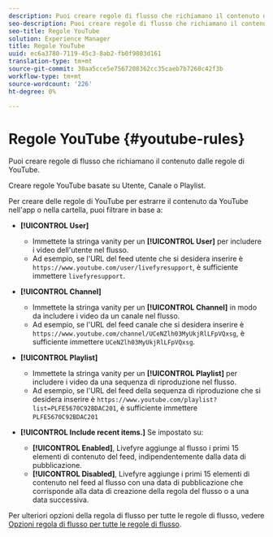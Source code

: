 ```yaml
---
description: Puoi creare regole di flusso che richiamano il contenuto dalle regole di YouTube.
seo-description: Puoi creare regole di flusso che richiamano il contenuto dalle regole di YouTube.
seo-title: Regole YouTube
solution: Experience Manager
title: Regole YouTube
uuid: ec6a3780-7119-45c3-8ab2-fb0f9803d161
translation-type: tm+mt
source-git-commit: 30aa5cce5e7567208362cc35caeb7b7260c42f3b
workflow-type: tm+mt
source-wordcount: '226'
ht-degree: 0%

---
```



# Regole YouTube {#youtube-rules}

Puoi creare regole di flusso che richiamano il contenuto dalle regole di YouTube.

Creare regole YouTube basate su Utente, Canale o Playlist.

Per creare delle regole di YouTube per estrarre il contenuto da YouTube nell&#39;app o nella cartella, puoi filtrare in base a:

* **[!UICONTROL User]**
   * Immettete la stringa vanity per un **[!UICONTROL User]** per includere i video dell&#39;utente nel flusso.
   * Ad esempio, se l&#39;URL del feed utente che si desidera inserire è `https://www.youtube.com/user/livefyresupport`, è sufficiente immettere `livefyresupport`.

* **[!UICONTROL Channel]**
   * Immettete la stringa vanity per un **[!UICONTROL Channel]** in modo da includere i video da un canale nel flusso.
   * Ad esempio, se l&#39;URL del feed canale che si desidera inserire è `https://www.youtube.com/channel/UCeNZlh03MyUkjRlLFpVQxsg`, è sufficiente immettere `UCeNZlh03MyUkjRlLFpVQxsg`.

* **[!UICONTROL Playlist]**
   * Immettete la stringa vanity per un **[!UICONTROL Playlist]** per includere i video da una sequenza di riproduzione nel flusso.
   * Ad esempio, se l&#39;URL del feed della sequenza di riproduzione che si desidera inserire è `https://www.youtube.com/playlist?list=PLFE5670C92BDAC201`, è sufficiente immettere `PLFE5670C92BDAC201`

* **[!UICONTROL Include recent items.]** Se impostato su:
   * **[!UICONTROL Enabled]**, Livefyre aggiunge al flusso i primi 15 elementi di contenuto del feed, indipendentemente dalla data di pubblicazione.
   * **[!UICONTROL Disabled]**, Livefyre aggiunge i primi 15 elementi di contenuto nel feed al flusso con una data di pubblicazione che corrisponde alla data di creazione della regola del flusso o a una data successiva.

Per ulteriori opzioni della regola di flusso per tutte le regole di flusso, vedere [Opzioni regola di flusso per tutte le regole di flusso](../../c-streams/c-stream-rule-options-for-all-stream-rules.md#c_stream_rule_options_for_all_stream_rules).
